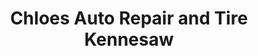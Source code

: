 ---
title: "Chloes Auto Repair and Tire Kennesaw"
url: /kennesaw/chloes-auto-repair-and-tire-kennesaw/
shop: car repair
---